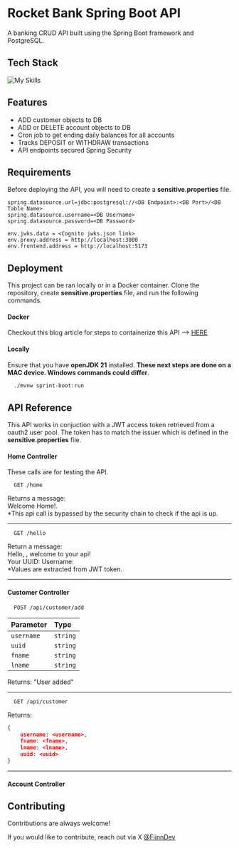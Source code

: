
# Rocket Bank Spring Boot API

A banking CRUD API built using the Spring Boot framework and PostgreSQL.

## Tech Stack

![My Skills](https://skillicons.dev/icons?i=java,spring,docker,maven,postgres)

## Features

- ADD customer objects to DB
- ADD or DELETE account objects to DB
- Cron job to get ending daily balances for all accounts
- Tracks DEPOSIT or WITHDRAW transactions
- API endpoints secured Spring Security

## Requirements

Before deploying the API, you will need to create a **sensitive.properties** file.

```
spring.datasource.url=jdbc:postgresql://<DB Endpoint>:<DB Port>/<DB Table Name>
spring.datasource.username=<DB Username>
spring.datasource.password=<DB Password>

env.jwks.data = <Cognito jwks.json link>
env.proxy.address = http://localhost:3000
env.frontend.address = http://localhost:5173
```

## Deployment

This project can be ran locally or in a Docker container. Clone the repository, create **sensitive.properties** file, and run the following commands.

#### Docker

Checkout this blog article for steps to containerize this API --> [HERE](https://dev.to/tevindeale/containerize-a-java-spring-boot-app-1op3)

#### Locally

Ensure that you have **openJDK 21** installed. **These next steps are done on a MAC device. Windows commands could differ**.

```bash
  ./mvnw sprint-boot:run
```

## API Reference

This API works in conjuction with a JWT access token retrieved from a oauth2 user pool. The token has to match the issuer which is defined in the **sensitive.properties** file.

#### Home Controller

These calls are for testing the API.

```http
  GET /home
```

Returns a message:  
Welcome Home!.  
*This api call is bypassed by the security chain to check if the api is up.

---

```http
  GET /hello
```

Return a message:  
Hello, <name>, welcome to your api!  
Your UUID: <uuid>
Username: <username>  
*Values are extracted from JWT token.

---

#### Customer Controller

```http
  POST /api/customer/add
```

| Parameter | Type     |
| :-------- | :------- |
| `username` | `string` |
| `uuid` | `string` |
| `fname` | `string` |
| `lname` | `string` |

Returns: "User added"

---

```http
  GET /api/customer
```

Returns:

```json
{
    username: <username>,
    fname: <fname>,
    lname: <lname>,
    uuid: <uuid>
}
```

---

#### Account Controller

## Contributing

Contributions are always welcome!

If you would like to contribute, reach out via X [@FiinnDev](https://x.com/FiinnDev)
